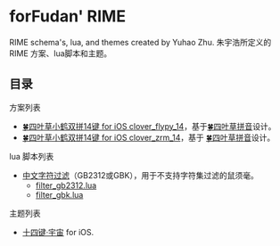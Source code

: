 # forFudan' RIME
RIME schema's, lua, and themes created by Yuhao Zhu. 朱宇浩所定义的 RIME 方案、lua脚本和主题。


## 目录
方案列表
- [🍀️四叶草小鹤双拼14键 for iOS clover_flypy_14](https://github.com/forFudan/rime/tree/main/clover_flypy_14)，基于[🍀️四叶草拼音](https://github.com/fkxxyz/rime-cloverpinyin)设计。
- [🍀️四叶草小鹤双拼14键 for iOS clover_zrm_14](https://github.com/forFudan/rime/tree/main/clover_zrm_14)，基于 [🍀️四叶草拼音](https://github.com/fkxxyz/rime-cloverpinyin)设计。

lua 脚本列表
- [中文字符过滤](https://github.com/forFudan/rime/tree/main/lua/character_filter)（GB2312或GBK），用于不支持字符集过滤的鼠须毫。
  - [filter_gb2312.lua](https://github.com/forFudan/rime/blob/main/lua/character_filter/filter_gb2312.lua)
  - [filter_gbk.lua](https://github.com/forFudan/rime/blob/main/lua/character_filter/filter_gbk.lua)

主题列表
- [十四键·宇宙](https://github.com/forFudan/rime/tree/main/theme/cosmic14key) for iOS.